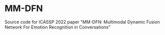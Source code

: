 # MM-DFN
Source code for ICASSP 2022 paper "MM-DFN: Multimodal Dynamic Fusion Network For Emotion Recognition in Conversations"
